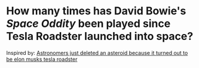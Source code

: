 # How many times has David Bowie's _Space Oddity_ been played since Tesla Roadster launched into space?

Inspired by: [Astronomers just deleted an asteroid because it turned out to be elon musks tesla roadster](https://www.astronomy.com/science/astronomers-just-deleted-an-asteroid-because-it-turned-out-to-be-elon-musks-tesla-roadster/)
